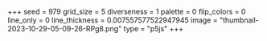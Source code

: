 +++
seed = 979
grid_size = 5
diverseness = 1
palette = 0
flip_colors = 0
line_only = 0
line_thickness = 0.007557577522947945
image = "thumbnail-2023-10-29-05-09-26-RPg8.png"
type = "p5js"
+++

